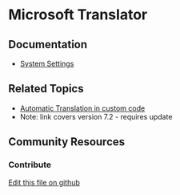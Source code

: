 # Microsoft Translator

## Documentation

* [System Settings](https://learn.liferay.com/dxp/7.x/en/system-administration/system_settings.html)

## Related Topics

* [Automatic Translation in custom code](https://portal.liferay.dev/docs/7-2/frameworks/-/knowledge_base/f/using-translation-features-in-your-widget)
* Note: link covers version 7.2 - requires update

## Community Resources


### Contribute

[Edit this file on github](https://github.com/olafk/controlpanel-documentation-docs/blob/master/md/73en/com_liferay_configuration_admin_web_portlet_SystemSettingsPortlet/com.liferay.microsoft.translator.internal.configuration.MicrosoftTranslatorConfiguration.md)
